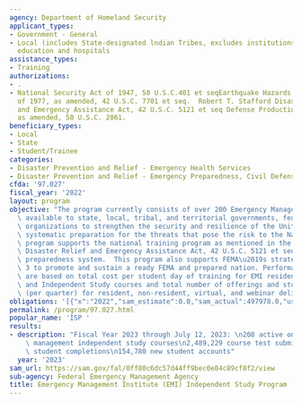 ```yaml
---
agency: Department of Homeland Security
applicant_types:
- Government - General
- Local (includes State-designated lndian Tribes, excludes institutions of higher
  education and hospitals
assistance_types:
- Training
authorizations:
- .
- National Security Act of 1947, 50 U.S.C.401 et seqEarthquake Hazards Reduction Act
  of 1977, as amended, 42 U.S.C. 7701 et seq.  Robert T. Stafford Disaster Relief
  and Emergency Assistance Act, 42 U.S.C. 5121 et seq Defense Production Act of 1950
  as amended, 50 U.S.C. 2061.
beneficiary_types:
- Local
- State
- Student/Trainee
categories:
- Disaster Prevention and Relief - Emergency Health Services
- Disaster Prevention and Relief - Emergency Preparedness, Civil Defense
cfda: '97.027'
fiscal_year: '2022'
layout: program
objective: "The program currently consists of over 200 Emergency Management courses\
  \ available to state, local, tribal, and territorial governments, federal and voluntary\
  \ organizations to strengthen the security and resilience of the United States through\
  \ systematic preparation for the threats that pose the risk to the Nation. This\
  \ program supports the national training program as mentioned in the Robert T. Stafford\
  \ Disaster Relief and Emergency Assistance Act, 42 U.S.C. 5121 et seq. and the national\
  \ preparedness system.  This program also supports FEMA\u2019s strategic plan goal\
  \ 3 to promote and sustain a ready FEMA and prepared nation. Performance measures\
  \ are based on total cost per student day of training for EMI resident, off-site\
  \ and Independent Study courses and total number of offerings and student completions\
  \ (per quarter) for resident, non-resident, virtual, and webinar deliveries."
obligations: '[{"x":"2022","sam_estimate":0.0,"sam_actual":497978.0,"usa_spending_actual":0.0},{"x":"2023","sam_estimate":526084.0,"sam_actual":0.0,"usa_spending_actual":0.0},{"x":"2024","sam_estimate":461185.0,"sam_actual":0.0,"usa_spending_actual":0.0}]'
permalink: /program/97.027.html
popular_name: 'ISP '
results:
- description: "Fiscal Year 2023 through July 12, 2023: \n208 active online emergency\
    \ management independent study courses\n2,489,229 course test submissions\n1,819,791\
    \ student completions\n154,780 new student accounts"
  year: '2023'
sam_url: https://sam.gov/fal/0ff80c6dc57d44ff9bec0e84c89cf8f2/view
sub-agency: Federal Emergency Management Agency
title: Emergency Management Institute (EMI) Independent Study Program
---
```

